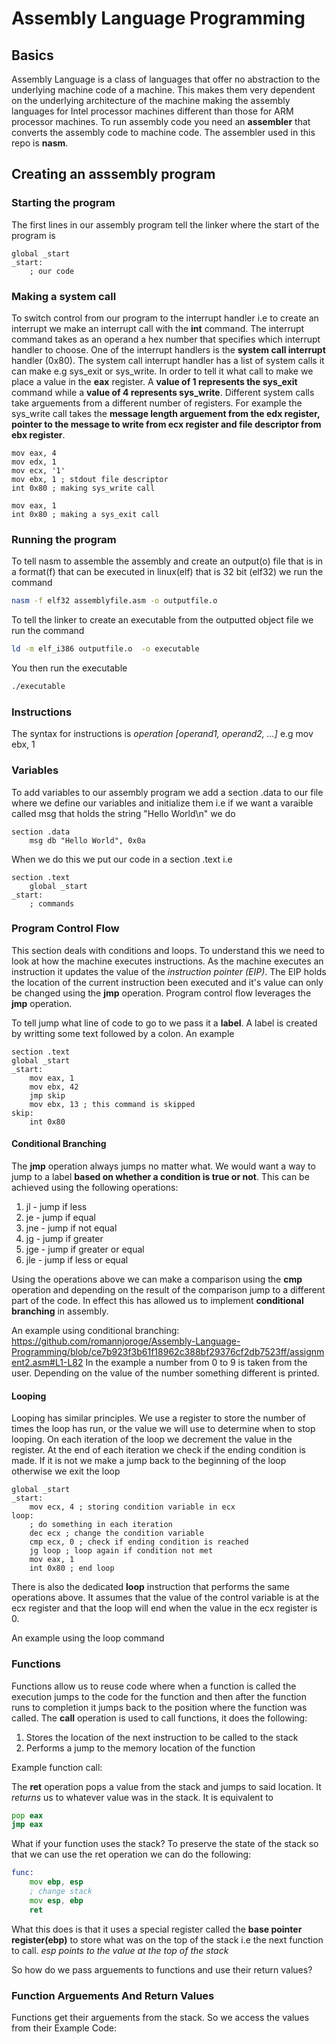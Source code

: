 # Assembly Language Programming
## Basics
Assembly Language is a class of languages that offer no abstraction to the underlying machine code of a machine. This makes them very dependent on the underlying architecture of the machine making the assembly languages for Intel processor machines different than those for ARM processor machines.
To run assembly code you need an **assembler** that converts the assembly code to machine code. The assembler used in this repo is **nasm**. 

## Creating an asssembly program
### Starting the program
The first lines in our assembly program tell the linker where the start of the program is 
```assembly
global _start
_start:
    ; our code
```
### Making a system call
To switch control from our program to the interrupt handler i.e to create an interrupt we make an interrupt call with the **int** command. The interrupt command takes as an operand a hex number that specifies which interrupt handler to choose. One of the interrupt handlers is the **system call interrupt** handler (0x80). The system call interrupt handler has a list of system calls it can make e.g sys_exit or sys_write. In order to tell it what call to make we place a value in the **eax** register. A **value of 1 represents the sys_exit** command while a **value of 4 represents sys_write**. Different system calls take arguements from a different number of registers. For example the sys_write call takes the **message length arguement from the edx register, pointer to the message to write from ecx register and file descriptor from ebx register**.
```assembly
mov eax, 4
mov edx, 1
mov ecx, '1'
mov ebx, 1 ; stdout file descriptor
int 0x80 ; making sys_write call

mov eax, 1 
int 0x80 ; making a sys_exit call
```
### Running the program
To tell nasm to assemble the assembly and create an output(o) file that is in a format(f) that can be executed in linux(elf) that is 32 bit (elf32) we run the command
```bash
nasm -f elf32 assemblyfile.asm -o outputfile.o
```
To tell the linker to create an executable from the outputted object file we run the command
```bash
ld -m elf_i386 outputfile.o  -o executable
```
You then run the executable
```bash
./executable
```
### Instructions 
The syntax for instructions is *operation [operand1, operand2, ...]* e.g mov ebx, 1
### Variables
To add variables to our assembly program we add a section .data to our file where we define our variables and initialize them i.e if we want a varaible called msg that holds the string "Hello World\n" we do
```assembly
section .data
    msg db "Hello World", 0x0a
```
When we do this we put our code in a section .text i.e
```assembly
section .text
    global _start
_start:
    ; commands
```

### Program Control Flow
This section deals with conditions and loops.
To understand this we need to look at how the machine executes instructions. As the machine executes an instruction it updates the value of the *instruction pointer (EIP)*. The EIP holds the location of the current instruction been executed and it's value can only be changed using the **jmp** operation. 
Program control flow leverages the **jmp** operation.

To tell jump what line of code to go to we pass it a **label**. A label is created by writting some text followed by a colon. An example
```assembly
section .text
global _start
_start: 
    mov eax, 1
    mov ebx, 42
    jmp skip
    mov ebx, 13 ; this command is skipped
skip:
    int 0x80
```

#### Conditional Branching
The **jmp** operation always jumps no matter what. We would want a way to jump to a label **based on whether a condition is true or not**. This can be achieved using the following operations:
1. jl - jump if less
1. je - jump if equal
1. jne - jump if not equal
1. jg - jump if greater
1. jge - jump if greater or equal
1. jle - jump if less or equal

Using the operations above we can make a comparison using the **cmp** operation and depending on the result of the comparison jump to a different part of the code. In effect this has allowed us to implement **conditional branching** in assembly.

An example using conditional branching:
https://github.com/romannjoroge/Assembly-Language-Programming/blob/ce7b923f3b61f18962c388bf29376cf2db7523ff/assignment2.asm#L1-L82
In the example a number from 0 to 9 is taken from the user. Depending on the value of the number something different is printed.

#### Looping
Looping has similar principles. We use a register to store the number of times the loop has run, or the value we will use to determine when to stop looping. On each iteration of the loop we decrement the value in the register. At the end of each iteration we check if the ending condition is made. If it is not we make a jump back to the beginning of the loop otherwise we exit the loop
```assembly
global _start
_start:
    mov ecx, 4 ; storing condition variable in ecx
loop:
    ; do something in each iteration
    dec ecx ; change the condition variable
    cmp ecx, 0 ; check if ending condition is reached
    jg loop ; loop again if condition not met
    mov eax, 1
    int 0x80 ; end loop
```
There is also the dedicated **loop** instruction that performs the same operations above. It assumes that the value of the control variable is at the ecx register and that the loop will end when the value in the ecx register is 0. 

An example using the loop command



### Functions 
Functions allow us to reuse code where when a function is called the execution jumps to the code for the function and then after the function runs to completion it jumps back to the position where the function was called.
The **call** operation is used to call functions, it does the following:
1. Stores the location of the next instruction to be called to the stack
1. Performs a jump to the memory location of the function

Example function call:

The **ret** operation pops a value from the stack and jumps to said location. It *returns* us to whatever value was in the stack. It is equivalent to 
```asm
pop eax
jmp eax
```

What if your function uses the stack? To preserve the state of the stack so that we can use the ret operation we can do the following:
```asm
func:
    mov ebp, esp
    ; change stack
    mov esp, ebp
    ret
```
What this does is that it uses a special register called the **base pointer register(ebp)** to store what was on the top of the stack i.e the next function to call. *esp points to the value at the top of the stack*

So how do we pass arguements to functions and use their return values? 

### Function Arguements And Return Values
Functions get their arguements from the stack. So we access the values from their
Example Code:


